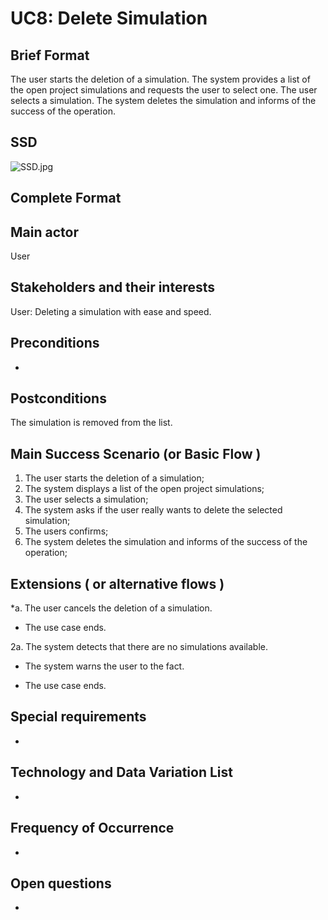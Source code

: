# UC8: Delete Simulation #
## Brief Format ##
The user starts the deletion of a simulation. The system provides a list of the open project simulations and requests the user to select one. The user selects a simulation. The system deletes the simulation and informs of the success of the operation.

## SSD ##
![SSD.jpg](https://bitbucket.org/repo/pqBqye/images/1004412199-SSD.jpg)
## Complete Format ##
## Main actor ##
User

## Stakeholders and their interests ##
User: Deleting a simulation with ease and speed.

## Preconditions ##
-

## Postconditions ##
The simulation is removed from the list.

## Main Success Scenario (or Basic Flow ) ##

1. The user starts the deletion of a simulation;
2. The system displays a list of the open project simulations;
3. The user selects a simulation;
4. The system asks if the user really wants to delete the selected simulation;
5. The users confirms;
6. The system deletes the simulation and informs of the success of the operation;

## Extensions ( or alternative flows ) ##

*a. The user cancels the deletion of a simulation.

* The use case ends.

2a. The system detects that there are no simulations available. 

* The system warns the user to the fact.

* The use case ends.

## Special requirements ##
-

## Technology and Data Variation List ##
-

## Frequency of Occurrence ##
-

## Open questions ##
-